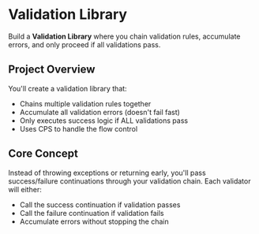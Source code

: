 # Validation Library
Build a **Validation Library** where you chain validation rules, accumulate errors, and only proceed if all validations pass.

## Project Overview
You'll create a validation library that:

* Chains multiple validation rules together
* Accumulate all validation errors (doesn't fail fast)
* Only executes success logic if ALL validations pass
* Uses CPS to handle the flow control

## Core Concept
Instead of throwing exceptions or returning early, you'll pass success/failure continuations through your validation chain. Each validator will either:
* Call the success continuation if validation passes
* Call the failure continuation if validation fails
* Accumulate errors without stopping the chain